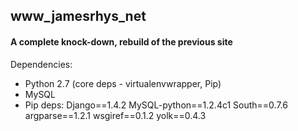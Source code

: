 ## www_jamesrhys_net

#### A complete knock-down, rebuild of the previous site

Dependencies:

* Python 2.7 (core deps - virtualenvwrapper, Pip) 
* MySQL
* Pip deps:
    Django==1.4.2
    MySQL-python==1.2.4c1
    South==0.7.6
    argparse==1.2.1
    wsgiref==0.1.2
    yolk==0.4.3
